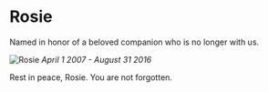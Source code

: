 # Rosie

Named in honor of a beloved companion who is no longer with us.

![Rosie](https://jessetg.github.io/images/blog/rosie.jpg)
*April 1 2007 - August 31 2016*

Rest in peace, Rosie.  You are not forgotten.
